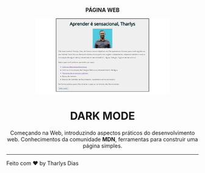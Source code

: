 <p align="center">
<strong> PÁGINA WEB </strong>
</p>

<p align="center">
<img width="70%" src="images/pagina-web.png" alt="WEB"/>
</p>

<h1 align="center"> DARK MODE </h1>
<p align="center">Começando na Web, introduzindo aspectos práticos do desenvolvimento web. Conhecimentos da comunidade <strong>MDN</strong>, ferramentas para construir uma página simples.</p>

---
Feito com ♥ by Tharlys Dias
